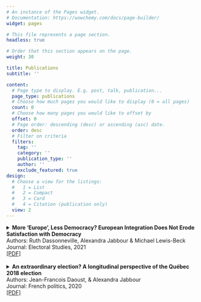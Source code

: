 ```yaml
---
# An instance of the Pages widget.
# Documentation: https://wowchemy.com/docs/page-builder/
widget: pages

# This file represents a page section.
headless: true

# Order that this section appears on the page.
weight: 30

title: Publications
subtitle: ''

content:
  # Page type to display. E.g. post, talk, publication...
  page_type: publications
  # Choose how much pages you would like to display (0 = all pages)
  count: 0
  # Choose how many pages you would like to offset by
  offset: 0
  # Page order: descending (desc) or ascending (asc) date.
  order: desc
  # Filter on criteria
  filters:
    tag: ''
    category: ''
    publication_type: ''
    author: ''
    exclude_featured: true
design:
  # Choose a view for the listings:
  #   1 = List
  #   2 = Compact
  #   3 = Card
  #   4 = Citation (publication only)
  view: 2
---
```


<details>
  <summary><strong>More ‘Europe’, Less Democracy? European Integration Does Not Erode Satisfaction with Democracy</strong>  
</summary>

The process of European integration, through institutions such as the European
Union, the Eurozone, or Schengen, implies a shift in political decision-making
away from the national governments and towards international institutions. This
gradual shift in the balance of power, furthermore, is increasingly debated by
citizens. As a result, European integration might lead to an erosion of satisfaction
with democracy in European countries. By means of a longitudinal analysis of the
determinants of satisfaction with democracy in European countries, we test this
expectation. We find no indication that the shift in the balance of power, and the
trend towards more European integration indeed have eroded satisfaction with the
functioning of (national) democracy.
</details>
Authors: Ruth Dassonneville, Alexandra Jabbour & Michael Lewis-Beck<br/>
Journal: Electoral Studies, 2021<br/>
<a href="https://doi.org/10.1016/j.electstud.2021.102291">[PDF]</a><br/>  
<br/>

<details>
  <summary><strong>An extraordinary election? A longitudinal perspective of the Québec 2018 election</strong> 
</summary>

From 1970 to 2018, either the Québec Liberal Party or the Parti Québécois won the elections in Québec. The Coalition Avenir Québec ended this long period of bipartisan alternation by winning a majority of seats in the 2018 election. Using datasets that cover five elections (2007, 2008, 2012, 2014, and 2018) over a period of 11 years, we provide a unique longitudinal perspective of citizens’ vote choice calculus. More specifically, we analyse long-term factors that are known to be crucial to make sense of electoral outcomes. Do factors such as generations, sex, attitudes towards Québec sovereignty and party identification have the same weight in voters’ calculus over time? Our results show a relative stability, but also several interesting variations, especially regarding the effect of support for Québec independence. This perspective deepens our understanding of recent political developments in Québec politics.
</details>
Authors: Jean-Francois Daoust, & Alexandra Jabbour <br/>
Journal: French politics, 2020<br/>
<a href="https://doi.org/10.1057/s41253-020-00120-y">[PDF]</a><br/>
